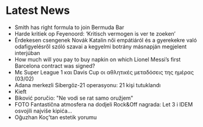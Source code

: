 # Latest News
-  Smith has right formula to join Bermuda Bar
-  Harde kritiek op Feyenoord: ‘Kritisch vermogen is ver te zoeken’
-  Érdekesen csengenek Novák Katalin női empátiáról és a gyerekekre való odafigyelésről szóló szavai a kegyelmi botrány másnapján megjelent interjúban
-  How much will you pay to buy napkin on which Lionel Messi’s first Barcelona contract was signed?
-  Με Super League 1 και Davis Cup οι αθλητικές μεταδόσεις της ημέρας (03/02)
-  Adana merkezli Sibergöz-21 operasyonu: 21 kişi tutuklandı
-  Kieft
-  Biković poručio: "Ne vodi se rat samo oružjem"
-  FOTO Fantastična atmosfera na dodjeli Rock&Off nagrada: Let 3 i IDEM osvojili najviše kipića...
-  Oğuzhan Koç'tan estetik yorumu
